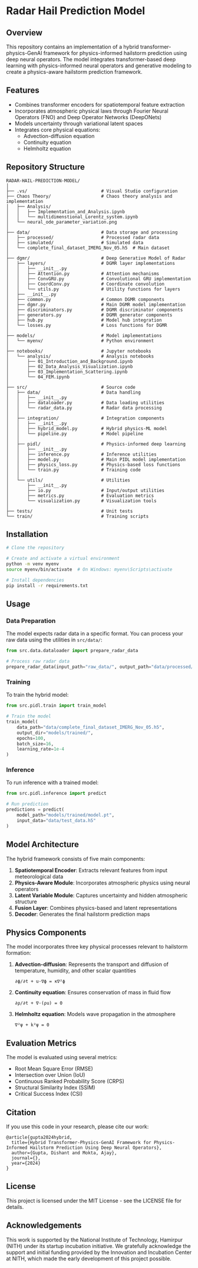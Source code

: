 # Radar Hail Prediction Model

## Overview
This repository contains an implementation of a hybrid transformer-physics-GenAI framework for physics-informed hailstorm prediction using deep neural operators. The model integrates transformer-based deep learning with physics-informed neural operators and generative modeling to create a physics-aware hailstorm prediction framework.

## Features
- Combines transformer encoders for spatiotemporal feature extraction
- Incorporates atmospheric physical laws through Fourier Neural Operators (FNO) and Deep Operator Networks (DeepONets)
- Models uncertainty through variational latent spaces
- Integrates core physical equations:
  - Advection-diffusion equation
  - Continuity equation
  - Helmholtz equation

## Repository Structure
```
RADAR-HAIL-PREDICTION-MODEL/
│
├── .vs/                            # Visual Studio configuration
├── Chaos Theory/                   # Chaos theory analysis and implementation
│   ├── Analysis/
│   │   ├── Implementation_and_Analysis.ipynb
│   │   └── multidimenstional_Lorentz_system.ipynb
│   └── neural_ode_parameter_variation.png
│
├── data/                           # Data storage and processing
│   ├── processed/                  # Processed radar data
│   ├── simulated/                  # Simulated data
│   └── complete_final_dataset_IMERG_Nov_05.h5  # Main dataset
│
├── dgmr/                           # Deep Generative Model of Radar
│   ├── layers/                     # DGMR layer implementations
│   │   ├── __init__.py
│   │   ├── Attention.py            # Attention mechanisms
│   │   ├── ConvGRU.py              # Convolutional GRU implementation
│   │   ├── CoordConv.py            # Coordinate convolution
│   │   └── utils.py                # Utility functions for layers
│   ├── __init__.py
│   ├── common.py                   # Common DGMR components
│   ├── dgmr.py                     # Main DGMR model implementation
│   ├── discriminators.py           # DGMR discriminator components
│   ├── generators.py               # DGMR generator components
│   ├── hub.py                      # Model hub integration
│   └── losses.py                   # Loss functions for DGMR
│
├── models/                         # Model implementations
│   └── myenv/                      # Python environment
│
├── notebooks/                      # Jupyter notebooks
│   └── analysis/                   # Analysis notebooks
│       ├── 01_Introduction_and_Background.ipynb
│       ├── 02_Data_Analysis_Visualization.ipynb
│       ├── 03_Implementation_Scattering.ipynb
│       └── 04_FEM.ipynb
│
├── src/                            # Source code
│   ├── data/                       # Data handling
│   │   ├── __init__.py
│   │   ├── dataloader.py           # Data loading utilities
│   │   └── radar_data.py           # Radar data processing
│   │
│   ├── integration/                # Integration components
│   │   ├── __init__.py
│   │   ├── hybrid_model.py         # Hybrid physics-ML model
│   │   └── pipeline.py             # Model pipeline
│   │
│   ├── pidl/                       # Physics-informed deep learning
│   │   ├── __init__.py
│   │   ├── inference.py            # Inference utilities
│   │   ├── model.py                # Main PIDL model implementation
│   │   ├── physics_loss.py         # Physics-based loss functions
│   │   └── train.py                # Training code
│   │
│   └── utils/                      # Utilities
│       ├── __init__.py
│       ├── io.py                   # Input/output utilities
│       ├── metrics.py              # Evaluation metrics
│       └── visualization.py        # Visualization tools
│
├── tests/                          # Unit tests
└── train/                          # Training scripts
```

## Installation

```bash
# Clone the repository

# Create and activate a virtual environment
python -m venv myenv
source myenv/bin/activate  # On Windows: myenv\Scripts\activate

# Install dependencies
pip install -r requirements.txt
```

## Usage

### Data Preparation

The model expects radar data in a specific format. You can process your raw data using the utilities in `src/data/`:

```python
from src.data.dataloader import prepare_radar_data

# Process raw radar data
prepare_radar_data(input_path="raw_data/", output_path="data/processed/")
```

### Training

To train the hybrid model:

```python
from src.pidl.train import train_model

# Train the model
train_model(
    data_path="data/complete_final_dataset_IMERG_Nov_05.h5",
    output_dir="models/trained/",
    epochs=100,
    batch_size=16,
    learning_rate=1e-4
)
```

### Inference

To run inference with a trained model:

```python
from src.pidl.inference import predict

# Run prediction
predictions = predict(
    model_path="models/trained/model.pt",
    input_data="data/test_data.h5"
)
```

## Model Architecture

The hybrid framework consists of five main components:

1. **Spatiotemporal Encoder**: Extracts relevant features from input meteorological data
2. **Physics-Aware Module**: Incorporates atmospheric physics using neural operators
3. **Latent Variable Module**: Captures uncertainty and hidden atmospheric structure
4. **Fusion Layer**: Combines physics-based and latent representations
5. **Decoder**: Generates the final hailstorm prediction maps

## Physics Components

The model incorporates three key physical processes relevant to hailstorm formation:

1. **Advection-diffusion**: Represents the transport and diffusion of temperature, humidity, and other scalar quantities
   ```
   ∂ϕ/∂t + u·∇ϕ = κ∇²ϕ
   ```

2. **Continuity equation**: Ensures conservation of mass in fluid flow
   ```
   ∂ρ/∂t + ∇·(ρu) = 0
   ```

3. **Helmholtz equation**: Models wave propagation in the atmosphere
   ```
   ∇²ψ + k²ψ = 0
   ```

## Evaluation Metrics

The model is evaluated using several metrics:

- Root Mean Square Error (RMSE)
- Intersection over Union (IoU)
- Continuous Ranked Probability Score (CRPS)
- Structural Similarity Index (SSIM)
- Critical Success Index (CSI)

## Citation

If you use this code in your research, please cite our work:

```
@article{gupta2024hybrid,
  title={Hybrid Transformer-Physics-GenAI Framework for Physics-Informed Hailstorm Prediction Using Deep Neural Operators},
  author={Gupta, Dishant and Mokta, Ajay},
  journal={},
  year={2024}
}
```

## License

This project is licensed under the MIT License - see the LICENSE file for details.

## Acknowledgements

This work is supported by the National Institute of Technology, Hamirpur (NITH) under its startup incubation initiative. We gratefully acknowledge the support and initial funding provided by the Innovation and Incubation Center at NITH, which made the early development of this project possible.
